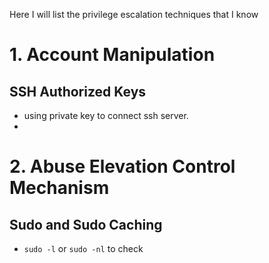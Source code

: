 Here I will list the privilege escalation techniques that I know
# 1. Account Manipulation
## SSH Authorized Keys
- using private key to connect ssh server.
- 
# 2. Abuse Elevation Control Mechanism 
## 	Sudo and Sudo Caching
- ```sudo -l``` or ```sudo -nl``` to check
##
